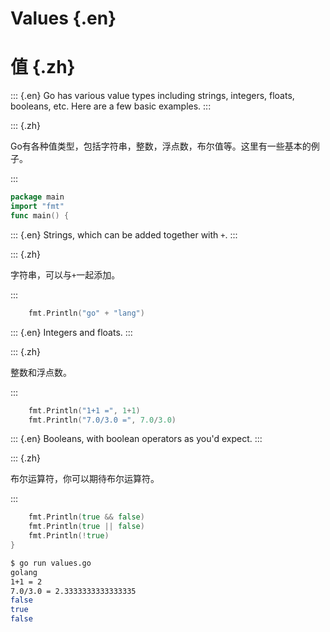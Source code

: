 
# Values {.en}


# 值 {.zh}


::: {.en}
Go has various value types including strings,
integers, floats, booleans, etc. Here are a few
basic examples.
:::

::: {.zh}

Go有各种值类型，包括字符串，整数，浮点数，布尔值等。这里有一些基本的例子。

:::


```go
package main
import "fmt"
func main() {
```


::: {.en}
Strings, which can be added together with `+`.
:::

::: {.zh}

字符串，可以与`+`一起添加。

:::


```go
	fmt.Println("go" + "lang")
```


::: {.en}
Integers and floats.
:::

::: {.zh}

整数和浮点数。

:::


```go
	fmt.Println("1+1 =", 1+1)
	fmt.Println("7.0/3.0 =", 7.0/3.0)
```


::: {.en}
Booleans, with boolean operators as you'd expect.
:::

::: {.zh}

布尔运算符，你可以期待布尔运算符。

:::


```go
	fmt.Println(true && false)
	fmt.Println(true || false)
	fmt.Println(!true)
}
```


```bash
$ go run values.go
golang
1+1 = 2
7.0/3.0 = 2.3333333333333335
false
true
false
```


